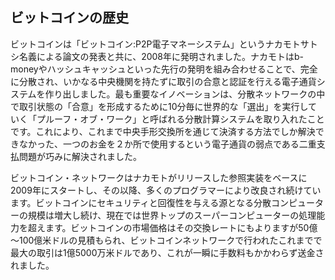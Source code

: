 ## ビットコインの歴史

ビットコインは「ビットコイン:P2P電子マネーシステム」というナカモトサトシ名義による論文の発表と共に、2008年に発明されました。ナカモトはb-moneyやハッシュキャッシュといった先行の発明を組み合わせることで、完全に分散され、いかなる中央機関を持たずに取引の合意と認証を行える電子通貨システムを作り出しました。最も重要なイノベーションは、分散ネットワークの中で取引状態の「合意」を形成するために10分毎に世界的な「選出」を実行していく「プルーフ・オブ・ワーク」と呼ばれる分散計算システムを取り入れたことです。これにより、これまで中央手形交換所を通じて決済する方法でしか解決できなかった、一つのお金を２か所で使用するという電子通貨の弱点である二重支払問題が巧みに解決されました。

ビットコイン・ネットワークはナカモトがリリースした参照実装をベースに2009年にスタートし、その以降、多くのプログラマーにより改良され続けています。ビットコインにセキュリティと回復性を与える源となる分散コンピューターの規模は増大し続け、現在では世界トップのスーパーコンピューターの処理能力を超えます。ビットコインの市場価格はその交換レートにもよりますが50億～100億米ドルの見積もられ、ビットコインネットワークで行われたこれまでで最大の取引は1億5000万米ドルであり、これが一瞬に手数料もかかわらず送金されました。